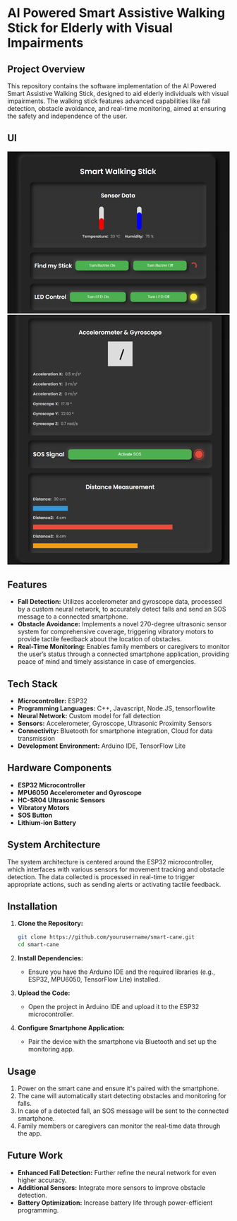 # AI Powered Smart Assistive Walking Stick for Elderly with Visual Impairments

## Project Overview

This repository contains the software implementation of the AI Powered Smart Assistive Walking Stick, designed to aid elderly individuals with visual impairments. The walking stick features advanced capabilities like fall detection, obstacle avoidance, and real-time monitoring, aimed at ensuring the safety and independence of the user.

## UI 
![Smart Cane Overview](public/pic-1.png)
![System Architecture](public/pic-2.png)

## Features

- **Fall Detection:** Utilizes accelerometer and gyroscope data, processed by a custom neural network, to accurately detect falls and send an SOS message to a connected smartphone.
- **Obstacle Avoidance:** Implements a novel 270-degree ultrasonic sensor system for comprehensive coverage, triggering vibratory motors to provide tactile feedback about the location of obstacles.
- **Real-Time Monitoring:** Enables family members or caregivers to monitor the user’s status through a connected smartphone application, providing peace of mind and timely assistance in case of emergencies.

## Tech Stack

- **Microcontroller:** ESP32
- **Programming Languages:** C++, Javascript, Node.JS, tensorflowlite
- **Neural Network:** Custom model for fall detection
- **Sensors:** Accelerometer, Gyroscope, Ultrasonic Proximity Sensors
- **Connectivity:** Bluetooth for smartphone integration, Cloud for data transmission
- **Development Environment:** Arduino IDE, TensorFlow Lite

## Hardware Components

- **ESP32 Microcontroller**
- **MPU6050 Accelerometer and Gyroscope**
- **HC-SR04 Ultrasonic Sensors**
- **Vibratory Motors**
- **SOS Button**
- **Lithium-ion Battery**

## System Architecture

The system architecture is centered around the ESP32 microcontroller, which interfaces with various sensors for movement tracking and obstacle detection. The data collected is processed in real-time to trigger appropriate actions, such as sending alerts or activating tactile feedback.

## Installation

1. **Clone the Repository:**
    ```bash
    git clone https://github.com/yourusername/smart-cane.git
    cd smart-cane
    ```
2. **Install Dependencies:**
   - Ensure you have the Arduino IDE and the required libraries (e.g., ESP32, MPU6050, TensorFlow Lite) installed.

3. **Upload the Code:**
   - Open the project in Arduino IDE and upload it to the ESP32 microcontroller.

4. **Configure Smartphone Application:**
   - Pair the device with the smartphone via Bluetooth and set up the monitoring app.

## Usage

1. Power on the smart cane and ensure it's paired with the smartphone.
2. The cane will automatically start detecting obstacles and monitoring for falls.
3. In case of a detected fall, an SOS message will be sent to the connected smartphone.
4. Family members or caregivers can monitor the real-time data through the app.

## Future Work

- **Enhanced Fall Detection:** Further refine the neural network for even higher accuracy.
- **Additional Sensors:** Integrate more sensors to improve obstacle detection.
- **Battery Optimization:** Increase battery life through power-efficient programming.



